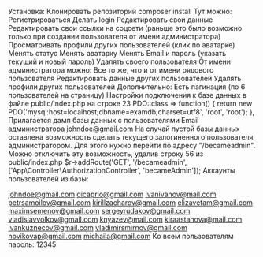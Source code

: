 Установка:
Клонировать репозиторий
composer install
Тут можно:
Регистрироваться
Делать login
Редактировать свои данные
Редактировать свои ссылки на соцсети (раньше это было возможно только при создании пользователя от имени администратора)
Просматривать профили других пользователей (клик по аватарке)
Менять статус
Менять аватарку
Менять Email и пароль (указать текущий и новый пароль)
Удалять своего пользователя
От имени администратора можно:
Все то же, что и от имени рядового пользователя
Редактировать данные других пользователей
Удалять профили других пользователей
Дополнительно:
Есть пагинация (по 6 пользователей на страницу)
Настройки подключения к базе данных в файле public/index.php на строке 23
  	PDO::class => function() {
        return new PDO('mysql:host=localhost;dbname=examdb;charset=utf8', 'root', 'root');
  	},
Прилагается дамп базы данных с пользователями
Email администратора johndoe@gmail.com
На случай пустой базы данных оставлена возможность сделать текущего залогиненного пользователя администратором. Для этого нужно перейти по адресу "/becameadmin".
Можно отключить эту возможность, удалив строку 56 из public/index.php
	$r->addRoute('GET', '/becameadmin', ['App\Controller\AuthorizationController', 'becameAdmin']);
Аккаунты пользователей из базы:

johndoe@gmail.com
dicaprio@gmail.com
ivanivanov@mail.com
petrsamoilov@gmail.com
kirillzacharov@gmail.com
elizavetam@gmail.com
maximsemenov@gmail.com
sergeyrudakov@gmail.com
vladislavvolkov@gmail.com
knyazev@mail.com
kiraastahova@mail.com
ivankuznecov@gmail.com
vladimirsmirnov@gmail.com
novikovap@gmail.com
michaila@gmail.com
Ко всем пользователям пароль: 12345
